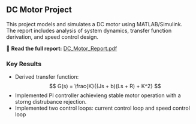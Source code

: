 ## DC Motor Project

This project models and simulates a DC motor using MATLAB/Simulink.  
The report includes analysis of system dynamics, transfer function derivation, and speed control design.

📘 **Read the full report:** [DC_Motor_Report.pdf](./DCmotor.pdf)

### Key Results
- Derived transfer function:  
  $$ G(s) = \frac{K}{(Js + b)(Ls + R) + K^2} $$
- Implemented PI controller achievieng stable motor operation with a storng distrubance rejection.
- Implemented two control loops: current control loop and speed control loop
